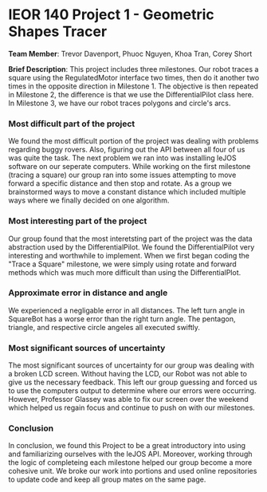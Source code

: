 IEOR 140 Project 1 - Geometric Shapes Tracer    
============================================    

**Team Member**: Trevor Davenport, Phuoc Nguyen, Khoa Tran, Corey Short  

**Brief Description**: This project includes three milestones. Our robot traces a square using the RegulatedMotor interface two times, then do it another two times in the opposite direction in Milestone 1. The objective is then repeated in Milestone 2, the difference is that we use the DifferentialPilot class here. In Milestone 3, we have our robot traces polygons and circle's arcs.   

### Most difficult part of the project  
We found the most difficult portion of the project was dealing with problems regarding buggy rovers. Also, 
figuring out the API between all four of us was quite the task. The next problem we ran into was installing
leJOS software on our seperate computers. While working on the first milestone (tracing a square) our group ran into some 
issues attempting to move forward a specific distance and then stop and rotate. As a group we brainstormed ways to move a 
constant distance which included multiple ways where we finally decided on one algorithm.

### Most interesting part of the project    
Our group found that the most interetsting part of the project was the data abstraction used by the DifferentialPilot.
We found the DifferentialPilot very interesting and worthwhile to implement. When we first began coding the "Trace a Square" milestone,
we were simply using rotate and forward methods which was much more difficult than using the DifferentialPlot.

### Approximate error in distance and angle
We experienced a negligable error in all distances. The left turn angle in SquareBot has a worse error than the right turn angle. The pentagon, triangle, and respective circle angeles all executed swiftly.

### Most significant sources of uncertainty    
The most significant sources of uncertainty for our group was dealing with a broken LCD screen. Without having the LCD, our Robot was not able to
give us the necessary feedback. This left our group guessing and forced us to use the computers output to determine where our errors were occurring. 
However, Professor Glassey was able to fix our screen over the weekend which helped us regain focus and continue to push on
with our milestones.

### Conclusion    
In conclusion, we found this Project to be a great introductory into using and familiarizing ourselves with the leJOS API. Moreover,
working through the logic of completeing each milestone helped our group become a more cohesive unit. We broke our work into portions and used
online repositories to update code and keep all group mates on the same page. 
